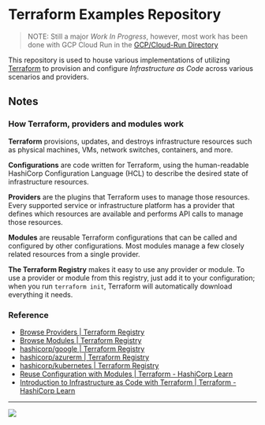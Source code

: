 # Terraform Examples Repository

> NOTE: Still a major *Work In Progress*, however, most work has been done with GCP Cloud Run in the [GCP/Cloud-Run Directory](https://github.com/jimbrig/terraform-examples/tree/main/GCP/Cloud-Run)

This repository is used to house various implementations of utilizing [Terraform]() to provision and configure *Infrastructure as Code* across various scenarios and providers.

## Notes

### How Terraform, providers and modules work

**Terraform** provisions, updates, and destroys infrastructure resources such as physical machines, VMs, network switches, containers, and more.

**Configurations** are code written for Terraform, using the human-readable HashiCorp Configuration Language (HCL) to describe the desired state of infrastructure resources.

**Providers** are the plugins that Terraform uses to manage those resources. Every supported service or infrastructure platform has a provider that defines which resources are available and performs API calls to manage those resources.

**Modules** are reusable Terraform configurations that can be called and configured by other configurations. Most modules manage a few closely related resources from a single provider.

**The Terraform Registry** makes it easy to use any provider or module. To use a provider or module from this registry, just add it to your configuration; when you run `terraform init`, Terraform will automatically download everything it needs.

### Reference

- [Browse Providers | Terraform Registry](https://registry.terraform.io/browse/providers)
- [Browse Modules | Terraform Registry](https://registry.terraform.io/browse/modules)
- [hashicorp/google | Terraform Registry](https://registry.terraform.io/providers/hashicorp/google/latest)
- [hashicorp/azurerm | Terraform Registry](https://registry.terraform.io/providers/hashicorp/azurerm/latest)
- [hashicorp/kubernetes | Terraform Registry](https://registry.terraform.io/providers/hashicorp/kubernetes/latest)
- [Reuse Configuration with Modules | Terraform - HashiCorp Learn](https://learn.hashicorp.com/collections/terraform/modules?_ga=2.226448728.35528487.1628200791-1888930736.1628200791)
- [Introduction to Infrastructure as Code with Terraform | Terraform - HashiCorp Learn](https://learn.hashicorp.com/tutorials/terraform/infrastructure-as-code?_ga=2.226448728.35528487.1628200791-1888930736.1628200791)

***

![](https://cdn-images-1.medium.com/max/1200/1*9-ILOQ1Yxautyc_uIguhVw.png)

